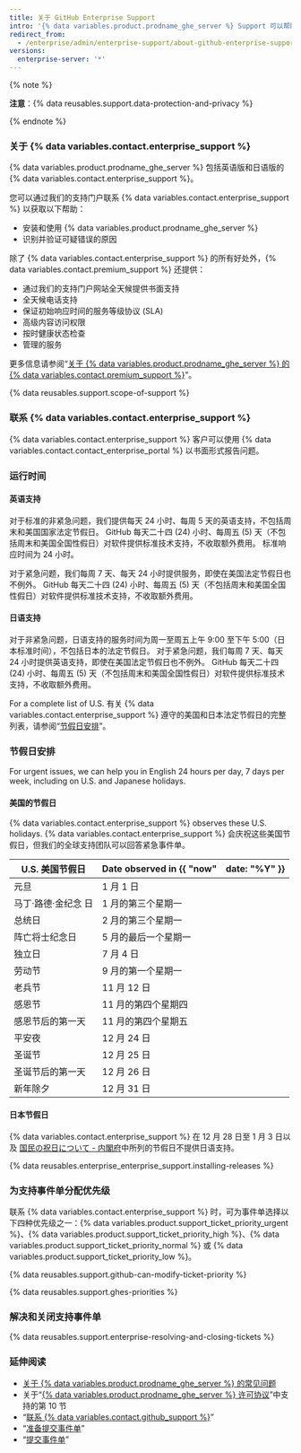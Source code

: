```yaml
---
title: 关于 GitHub Enterprise Support
intro: '{% data variables.product.prodname_ghe_server %} Support 可以帮助您排查 {% data variables.product.prodname_ghe_server %} 设备上出现的问题。'
redirect_from:
  - /enterprise/admin/enterprise-support/about-github-enterprise-support
versions:
  enterprise-server: '*'
---
```


{% note %}

**注意**：{% data reusables.support.data-protection-and-privacy %}

{% endnote %}

### 关于 {% data variables.contact.enterprise_support %}

{% data variables.product.prodname_ghe_server %} 包括英语版和日语版的 {% data variables.contact.enterprise_support %}。

您可以通过我们的支持门户联系 {% data variables.contact.enterprise_support %} 以获取以下帮助：
 - 安装和使用 {% data variables.product.prodname_ghe_server %}
 - 识别并验证可疑错误的原因

除了 {% data variables.contact.enterprise_support %} 的所有好处外，{% data variables.contact.premium_support %} 还提供：
  - 通过我们的支持门户网站全天候提供书面支持
  - 全天候电话支持
  - 保证初始响应时间的服务等级协议 (SLA)
  - 高级内容访问权限
  - 按时健康状态检查
  - 管理的服务

更多信息请参阅“[关于 {% data variables.product.prodname_ghe_server %} 的 {% data variables.contact.premium_support %}](/enterprise/admin/guides/enterprise-support/about-github-premium-support-for-github-enterprise-server)”。

{% data reusables.support.scope-of-support %}

### 联系 {% data variables.contact.enterprise_support %}

{% data variables.contact.enterprise_support %} 客户可以使用 {% data variables.contact.contact_enterprise_portal %} 以书面形式报告问题。

### 运行时间

#### 英语支持

对于标准的非紧急问题，我们提供每天 24 小时、每周 5 天的英语支持，不包括周末和美国国家法定节假日。 </em>GitHub 每天二十四 (24) 小时、每周五 (5) 天（不包括周末和美国全国性假日）对软件提供标准技术支持，不收取额外费用。 标准响应时间为 24 小时。

对于紧急问题，我们每周 7 天、每天 24 小时提供服务，即使在美国法定节假日也不例外。 </em>GitHub 每天二十四 (24) 小时、每周五 (5) 天（不包括周末和美国全国性假日）对软件提供标准技术支持，不收取额外费用。

#### 日语支持

对于非紧急问题，日语支持的服务时间为周一至周五上午 9:00 至下午 5:00（日本标准时间），不包括日本的法定节假日。 对于紧急问题，我们每周 7 天、每天 24 小时提供英语支持，即使在美国法定节假日也不例外。 </em>GitHub 每天二十四 (24) 小时、每周五 (5) 天（不包括周末和美国全国性假日）对软件提供标准技术支持，不收取额外费用。

For a complete list of U.S. 有关 {% data variables.contact.enterprise_support %} 遵守的美国和日本法定节假日的完整列表，请参阅“[节假日安排](#holiday-schedules)”。

### 节假日安排

For urgent issues, we can help you in English 24 hours per day, 7 days per week, including on U.S. and Japanese holidays.

#### 美国的节假日

{% data variables.contact.enterprise_support %} observes these U.S. holidays. {% data variables.contact.enterprise_support %} 会庆祝这些美国节假日，但我们的全球支持团队可以回答紧急事件单。

| U.S. 美国节假日  | Date observed in {{ "now" | date: "%Y" }} |
| ----------- | ------------------------- | ------------- |
| 元旦          | 1 月 1 日                   |               |
| 马丁·路德·金纪念 日 | 1 月的第三个星期一                |               |
| 总统日         | 2 月的第三个星期一                |               |
| 阵亡将士纪念日     | 5 月的最后一个星期一               |               |
| 独立日         | 7 月 4 日                   |               |
| 劳动节         | 9 月的第一个星期一                |               |
| 老兵节         | 11 月 12 日                 |               |
| 感恩节         | 11 月的第四个星期四               |               |
| 感恩节后的第一天    | 11 月的第四个星期五               |               |
| 平安夜         | 12 月 24 日                 |               |
| 圣诞节         | 12 月 25 日                 |               |
| 圣诞节后的第一天    | 12 月 26 日                 |               |
| 新年除夕        | 12 月 31 日                 |               |

#### 日本节假日

{% data variables.contact.enterprise_support %} 在 12 月 28 日至 1 月 3 日以及 [国民の祝日について - 内閣府](https://www8.cao.go.jp/chosei/shukujitsu/gaiyou.html)中所列的节假日不提供日语支持。

{% data reusables.enterprise_enterprise_support.installing-releases %}

### 为支持事件单分配优先级

联系 {% data variables.contact.enterprise_support %} 时，可为事件单选择以下四种优先级之一：{% data variables.product.support_ticket_priority_urgent %}、{% data variables.product.support_ticket_priority_high %}、{% data variables.product.support_ticket_priority_normal %} 或 {% data variables.product.support_ticket_priority_low %}。

{% data reusables.support.github-can-modify-ticket-priority %}

{% data reusables.support.ghes-priorities %}

### 解决和关闭支持事件单

{% data reusables.support.enterprise-resolving-and-closing-tickets %}

### 延伸阅读

- [关于 {% data variables.product.prodname_ghe_server %} 的常见问题](https://enterprise.github.com/faq)
- 关于“[{% data variables.product.prodname_ghe_server %} 许可协议](https://enterprise.github.com/license)”中支持的第 10 节
- “[联系 {% data variables.contact.github_support %}](/enterprise/admin/guides/enterprise-support/reaching-github-support)”
- “[准备提交事件单](/enterprise/admin/guides/enterprise-support/preparing-to-submit-a-ticket)”
- “[提交事件单](/enterprise/admin/guides/enterprise-support/submitting-a-ticket)”
